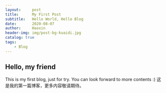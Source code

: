 ```yaml
---
layout:     post
title:      My First Post
subtitle:   Hello World, Hello Blog
date:       2020-08-07
author:     Haoxin
header-img: img/post-bg-kuaidi.jpg
catalog: true
tags:
    - Blog
---
```


## Hello, my friend
This is my first blog, just for try. You can look forward to more contents :)
这是我的第一篇博客，更多内容敬请期待。